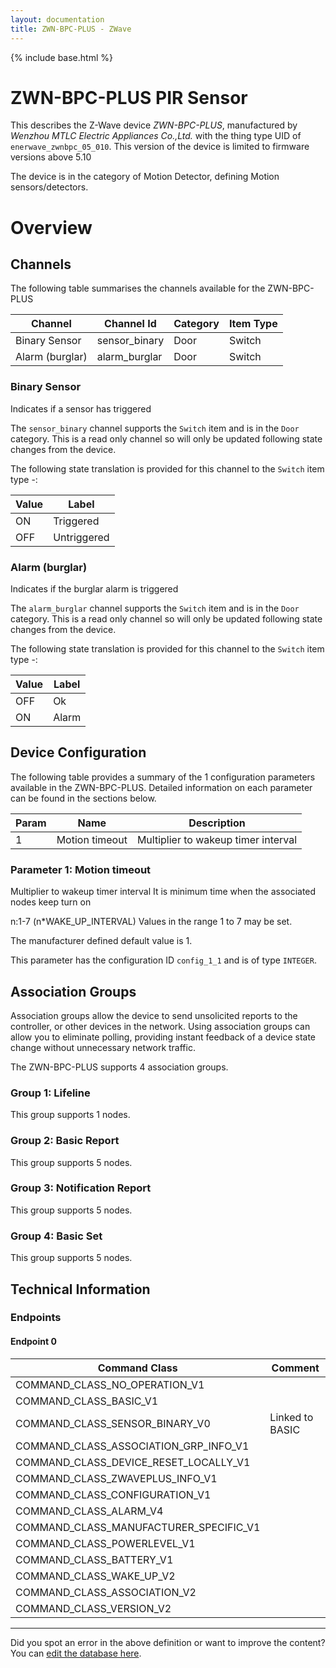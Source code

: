 ```yaml
---
layout: documentation
title: ZWN-BPC-PLUS - ZWave
---
```


{% include base.html %}

# ZWN-BPC-PLUS PIR Sensor
This describes the Z-Wave device *ZWN-BPC-PLUS*, manufactured by *Wenzhou MTLC Electric Appliances Co.,Ltd.* with the thing type UID of ```enerwave_zwnbpc_05_010```.
This version of the device is limited to firmware versions above 5.10

The device is in the category of Motion Detector, defining Motion sensors/detectors.

# Overview

## Channels

The following table summarises the channels available for the ZWN-BPC-PLUS

| Channel | Channel Id | Category | Item Type |
|---------|------------|----------|-----------|
| Binary Sensor | sensor_binary | Door | Switch | 
| Alarm (burglar) | alarm_burglar | Door | Switch | 

### Binary Sensor

Indicates if a sensor has triggered
        

The ```sensor_binary``` channel supports the ```Switch``` item and is in the ```Door``` category. This is a read only channel so will only be updated following state changes from the device.

The following state translation is provided for this channel to the ```Switch``` item type -:

| Value | Label     |
|-------|-----------|
| ON | Triggered |
| OFF | Untriggered |

### Alarm (burglar)

Indicates if the burglar alarm is triggered
        

The ```alarm_burglar``` channel supports the ```Switch``` item and is in the ```Door``` category. This is a read only channel so will only be updated following state changes from the device.

The following state translation is provided for this channel to the ```Switch``` item type -:

| Value | Label     |
|-------|-----------|
| OFF | Ok |
| ON | Alarm |



## Device Configuration

The following table provides a summary of the 1 configuration parameters available in the ZWN-BPC-PLUS.
Detailed information on each parameter can be found in the sections below.

| Param | Name  | Description |
|-------|-------|-------------|
| 1 | Motion timeout | Multiplier to wakeup timer interval |

### Parameter 1: Motion timeout

Multiplier to wakeup timer interval
It is minimum time when the associated nodes keep turn on

n:1-7 (n\*WAKE\_UP\_INTERVAL)
Values in the range 1 to 7 may be set.

The manufacturer defined default value is 1.

This parameter has the configuration ID ```config_1_1``` and is of type ```INTEGER```.


## Association Groups

Association groups allow the device to send unsolicited reports to the controller, or other devices in the network. Using association groups can allow you to eliminate polling, providing instant feedback of a device state change without unnecessary network traffic.

The ZWN-BPC-PLUS supports 4 association groups.

### Group 1: Lifeline


This group supports 1 nodes.

### Group 2: Basic Report


This group supports 5 nodes.

### Group 3: Notification Report


This group supports 5 nodes.

### Group 4: Basic Set


This group supports 5 nodes.

## Technical Information

### Endpoints

#### Endpoint 0

| Command Class | Comment |
|---------------|---------|
| COMMAND_CLASS_NO_OPERATION_V1| |
| COMMAND_CLASS_BASIC_V1| |
| COMMAND_CLASS_SENSOR_BINARY_V0| Linked to BASIC|
| COMMAND_CLASS_ASSOCIATION_GRP_INFO_V1| |
| COMMAND_CLASS_DEVICE_RESET_LOCALLY_V1| |
| COMMAND_CLASS_ZWAVEPLUS_INFO_V1| |
| COMMAND_CLASS_CONFIGURATION_V1| |
| COMMAND_CLASS_ALARM_V4| |
| COMMAND_CLASS_MANUFACTURER_SPECIFIC_V1| |
| COMMAND_CLASS_POWERLEVEL_V1| |
| COMMAND_CLASS_BATTERY_V1| |
| COMMAND_CLASS_WAKE_UP_V2| |
| COMMAND_CLASS_ASSOCIATION_V2| |
| COMMAND_CLASS_VERSION_V2| |

---

Did you spot an error in the above definition or want to improve the content?
You can [edit the database here](http://www.cd-jackson.com/index.php/zwave/zwave-device-database/zwave-device-list/devicesummary/795).
